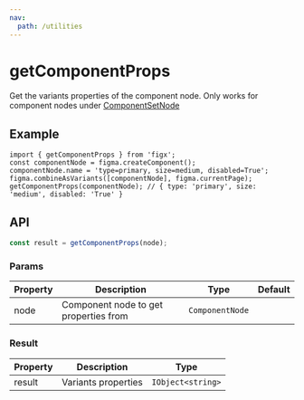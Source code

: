 ```yaml
---
nav:
  path: /utilities
---
```


# getComponentProps

Get the variants properties of the component node. Only works for component nodes under [ComponentSetNode](https://www.figma.com/plugin-docs/api/ComponentSetNode)

## Example

```tsx
import { getComponentProps } from 'figx';
const componentNode = figma.createComponent();
componentNode.name = 'type=primary, size=medium, disabled=True';
figma.combineAsVariants([componentNode], figma.currentPage);
getComponentProps(componentNode); // { type: 'primary', size: 'medium', disabled: 'True' }
```

## API

```ts
const result = getComponentProps(node);
```

### Params

| Property | Description                           | Type            | Default |
| -------- | ------------------------------------- | --------------- | ------- |
| node     | Component node to get properties from | `ComponentNode` |         |

### Result

| Property | Description         | Type              |
| -------- | ------------------- | ----------------- |
| result   | Variants properties | `IObject<string>` |
